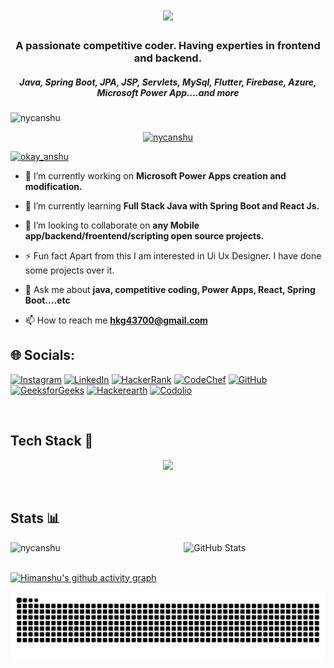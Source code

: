 <h1 align="center">
    <img src="https://readme-typing-svg.herokuapp.com/?font=Righteous&size=35&center=true&vCenter=true&width=500&height=70&duration=4000&lines=Hi+👋,+I'm+Himanshu;" />
</h1>

<h3 align="center">A passionate competitive coder. Having experties in frontend and backend.</h3>
<h5 align="center">Java, Spring Boot, JPA, JSP, Servlets, MySql, Flutter, Firebase, Azure, Microsoft Power App....and more </h5>

<p align="left"> <img src="https://komarev.com/ghpvc/?username=nycanshu&base=7500&abbreviated=false&label=Profile%20views&color=0e75b6&style=flat" alt="nycanshu" /> </p>

<p align="center"> <a href="https://github.com/ryo-ma/github-profile-trophy"><img src="https://github-profile-trophy.vercel.app/?username=nycanshu" alt="nycanshu" /></a> </p>

<p align="left"> <a href="https://twitter.com/okay_anshu" target="blank"><img src="https://img.shields.io/twitter/follow/okay_anshu?logo=twitter&style=for-the-badge" alt="okay_anshu" /></a> </p>

- 🔭 I’m currently working on **Microsoft Power Apps creation and modification.**

- 🌱 I’m currently learning **Full Stack Java with Spring Boot and React Js.**

- 👯 I’m looking to collaborate on **any Mobile app/backend/froentend/scripting open source projects.**

- ⚡ Fun fact Apart from this I am interested in Ui Ux Designer. I have done some projects over it.

- 💬 Ask me about **java, competitive coding, Power Apps, React, Spring Boot....etc**

- 📫 How to reach me **hkg43700@gmail.com**



## 🌐 Socials:

[![Instagram](https://img.shields.io/badge/Instagram-%23E4405F.svg?logo=Instagram&logoColor=white)](https://instagram.com/okay.anshu) 
[![LinkedIn](https://img.shields.io/badge/LinkedIn-%230077B5.svg?logo=linkedin&logoColor=white)](https://linkedin.com/in/okay-anshu) 
[![HackerRank](https://img.shields.io/badge/HackerRank-%231F8B37.svg?logo=HackerRank&logoColor=white)](https://www.hackerrank.com/okay_anshu) 
[![CodeChef](https://img.shields.io/badge/CodeChef-%23D9A900.svg?logo=CodeChef&logoColor=white)](https://www.codechef.com/users/okay_anshu) 
[![GitHub](https://img.shields.io/badge/GitHub-%23121011.svg?logo=github&logoColor=white)](https://github.com/nycanshu) 
[![GeeksforGeeks](https://img.shields.io/badge/GeeksforGeeks-%2300A300.svg?logo=GeeksforGeeks&logoColor=white)](https://auth.geeksforgeeks.org/user/okay_anshu) 
[![Hackerearth](https://img.shields.io/badge/HackerEarth-%23F3A44D.svg?logo=Hackerearth&logoColor=white)](https://www.hackerearth.com/@Okay.anshu) 
[![Codolio](https://img.shields.io/badge/Codolio-%23000000.svg?logo=codolio&logoColor=white)](https://codolio.com/profile/okay_anshu)






<br>

## Tech Stack 🥞

<p align="center">
  <a href="https://skillicons.dev">
    <img src="https://skillicons.dev/icons?i=git,github,java,cpp,py,dart,kotlin,html,css,bootstrap,tailwind,react,nodejs,express,fastapi,flask,spring,flutter,androidstudio,postgresql,mysql,mongodb,sqlite,supabase,eclipse,idea,vscode,phpstorm,postman,firebase,maven,figma,latex,md,svg,ps,xd,wordpress" />
  </a>
</p>


<br>

## Stats 📊

<div style="display: flex; justify-content: space-between; align-items: center; flex-wrap: wrap; ">
  <!-- Streak Stats -->
  <img src="https://github-readme-streak-stats.herokuapp.com/?user=nycanshu&" alt="nycanshu" style="width: 45%;">

  <!-- GitHub Stats -->
  <img src="https://github-readme-stats.vercel.app/api?username=nycanshu&show_icons=true&locale=en" alt="GitHub Stats" style="width: 45%;">
</div>


<br>

<div>

[![Himanshu's github activity graph](https://github-readme-activity-graph.vercel.app/graph?username=nycanshu&hide_border=true&theme=nightowl)](https://github.com/nycanshu/github-readme-activity-graph)

</div>

<div align="center">
    <img alt="snake eating my contributions" src="https://raw.githubusercontent.com/nycanshu/nycanshu/f388d1eeb02321a69b30402f681e55b8629ac6ba/github-contribution-grid-snake.svg" />
</div>
